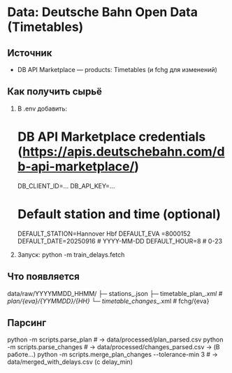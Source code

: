 # Data: Deutsche Bahn Open Data (Timetables)

## Источник
- DB API Marketplace — products: Timetables (и fchg для изменений)

## Как получить сырьё
1) В .env добавить:
   # DB API Marketplace credentials (https://apis.deutschebahn.com/db-api-marketplace/)
   DB_CLIENT_ID=...
   DB_API_KEY=...

   # Default station and time (optional)
   DEFAULT_STATION=Hannover Hbf
   DEFAULT_EVA =8000152
   DEFAULT_DATE=20250916      # YYYY-MM-DD
   DEFAULT_HOUR=8             # 0-23

2) Запуск:
   python -m train_delays.fetch

## Что появляется
data/raw/YYYYMMDD_HHMM/
  ├─ stations_<NAME>.json
  ├─ timetable_plan_<EVA>_<STAMP>.xml    # plan/{eva}/{YYMMDD}/{HH}
  └─ timetable_changes_<EVA>_<STAMP>.xml # fchg/{eva}

## Парсинг
python -m scripts.parse_plan     # → data/processed/plan_parsed.csv
python -m scripts.parse_changes  # → data/processed/changes_parsed.csv
-> (В работе...) python -m scripts.merge_plan_changes --tolerance-min 3
                                 # → data/merged_with_delays.csv (с delay_min)
